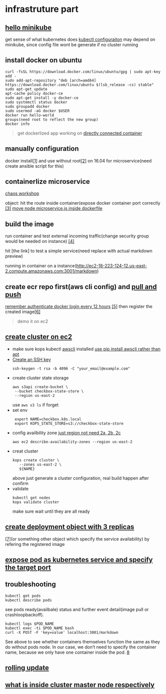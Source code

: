 infrastruture part
=====================
## [hello minikube](https://kubernetes.io/docs/tutorials/hello-minikube/)
get sense of what kubernetes does
[kubectl configuraiton](https://kubernetes.io/docs/tasks/tools/install-kubectl/#verifying-kubectl-configuration) may depend on minikube, since config file wont be generate if no cluster running

## install docker on ubuntu
```
curl -fsSL https://download.docker.com/linux/ubuntu/gpg | sudo apt-key add -
sudo add-apt-repository "deb [arch=amd64] https://download.docker.com/linux/ubuntu $(lsb_release -cs) stable"
sudo apt-get update
apt-cache policy docker-ce
sudo apt-get install -y docker-ce
sudo systemctl status docker
sudo groupadd docker
sudo usermod -aG docker $USER
docker run hello-world
groups(need root to reflect the new group)
docker info
```
> get dockerlized app working on [directly connected container](https://docs.aws.amazon.com/AmazonECR/latest/userguide/docker-basics.html)
## manually configuration

docker install[[1]](https://docs.docker.com/install/linux/docker-ce/ubuntu/) and use without root[[2]](https://docs.docker.com/install/linux/linux-postinstall/) on 16.04 for microservice(need create ansible script for this)
## containerlize microservice
[chaos workshop](https://github.com/CSC-DevOps/Chaos#setup)

object: hit the route inside container(expose docker container port correctly [[3]](https://stackoverflow.com/questions/33379393/docker-env-vs-run-export)
[move node microservice.js inside dockerfile](https://nodejs.org/de/docs/guides/nodejs-docker-webapp/#creating-a-dockerfile)
## build the image

run container and test external incoming traffic(change security group would be needed on instance)
[[4]](https://docs.aws.amazon.com/AWSEC2/latest/UserGuide/using-network-security.html) 

hit [the link] to test a simple service(need replace with actual markdown preview) 

running in container on a instance(http://ec2-18-223-124-12.us-east-2.compute.amazonaws.com:3001/markdown)

## create ecr repo first(aws cli config) and [pull and push](https://kubernetes.io/docs/concepts/containers/images/#using-aws-ec2-container-registry) 

[remember authenticate docker login every 12 hours](https://docs.aws.amazon.com/AmazonECR/latest/userguide/ECR_AWSCLI.html#AWSCLI_get-login)
[[5]](https://docs.aws.amazon.com/cli/latest/userguide/cli-chap-configure.html#cli-quick-configuration) then register the created image[[6]](https://docs.aws.amazon.com/AmazonECR/latest/userguide/docker-basics.html) 

> demo it on ec2
  
## [create cluster on ec2](https://github.com/kubernetes/kops/blob/master/docs/aws.md)
 * make sure kops kubectl [awscli](https://docs.aws.amazon.com/cli/latest/userguide/cli-chap-install.html#install-tool-pip) installed
    [use pip install awscli rather than apt](https://docs.aws.amazon.com/cli/latest/userguide/install-linux.html)
 * [Create an SSH key](https://github.com/nathanpeck/nodejs-aws-workshop/tree/master/6%20-%20Kubernetes%20(kops)#4-create-an-ssh-key)
    ```
    ssh-keygen -t rsa -b 4096 -C "your_email@example.com"
    ```
 * create cluster state storage 
   ```
   aws s3api create-bucket \
    --bucket checkbox-state-store \
    --region us-east-2
   ```
   use ```aws s3 ls``` if forget
 * set env
   ```
    export NAME=checkbox.k8s.local
    export KOPS_STATE_STORE=s3://checkbox-state-store
   ```
 * config availbility zone
    [just region not need 2a, 2b, 2c](https://docs.aws.amazon.com/general/latest/gr/rande.html)
    ```
    aws ec2 describe-availability-zones --region us-east-2
    ```
 * creat cluster
     ```
     kops create cluster \
        --zones us-east-2 \
        ${NAME}
     ```  
     above just generate a cluster configuration, real build happen after confirm
 * validate
    ```
    kubectl get nodes
    kops validate cluster
    ```
    make sure wait until they are all ready
    
    
## [create deployment object with 3 replicas](https://kubernetes.io/docs/tutorials/stateless-application/expose-external-ip-address/)
  
[[7]](https://kubernetes.io/docs/concepts/workloads/controllers/deployment/)(or something other object which specify the service availability) by refering the registered image
## [expose pod as kubernetes service and specify the target port](https://kubernetes.io/docs/reference/generated/kubectl/kubectl-commands#expose)

## troubleshooting
```
kubectl get pods
kubectl describe pods
```
see pods ready(availbale) status and further event detail(image pull or crashloopbackoff).
```
kubectl logs $POD_NAME
kubectl exec -ti $POD_NAME bash
curl -X POST -F 'key=value' localhost:3001/markdown 
```
See above to see whether containers themselves function the same as they do without pods node.
In our case, we don’t need to specify the container name, because we only have one container inside the pod.
[8](https://kubernetes.io/docs/tutorials/kubernetes-basics/explore/explore-interactive/)

## [rolling update](https://codeburst.io/getting-started-with-kubernetes-deploy-a-docker-container-with-kubernetes-in-5-minutes-eb4be0e96370)
## [what is inside cluster master node respectively](https://kubernetes.io/docs/concepts/overview/components/)


